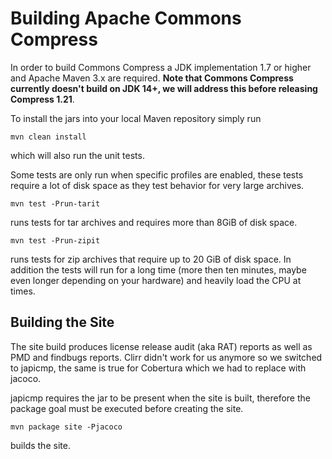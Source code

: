 <!---
 Licensed to the Apache Software Foundation (ASF) under one or more
 contributor license agreements.  See the NOTICE file distributed with
 this work for additional information regarding copyright ownership.
 The ASF licenses this file to You under the Apache License, Version 2.0
 (the "License"); you may not use this file except in compliance with
 the License.  You may obtain a copy of the License at

      http://www.apache.org/licenses/LICENSE-2.0

 Unless required by applicable law or agreed to in writing, software
 distributed under the License is distributed on an "AS IS" BASIS,
 WITHOUT WARRANTIES OR CONDITIONS OF ANY KIND, either express or implied.
 See the License for the specific language governing permissions and
 limitations under the License.
-->
# Building Apache Commons Compress

In order to build Commons Compress a JDK implementation 1.7 or higher
and Apache Maven 3.x are required. **Note that Commons Compress
currently doesn't build on JDK 14+, we will address this before
releasing Compress 1.21**.

To install the jars into your local Maven repository simply run

    mvn clean install

which will also run the unit tests.

Some tests are only run when specific profiles are enabled, these
tests require a lot of disk space as they test behavior for very large
archives.

    mvn test -Prun-tarit

runs tests for tar archives and requires more than 8GiB of disk space.

    mvn test -Prun-zipit

runs tests for zip archives that require up to 20 GiB of disk
space. In addition the tests will run for a long time (more then ten
minutes, maybe even longer depending on your hardware) and heavily
load the CPU at times.

## Building the Site

The site build produces license release audit (aka RAT) reports as
well as PMD and findbugs reports. Clirr didn't work for us anymore so
we switched to japicmp, the same is true for Cobertura which we had to
replace with jacoco.

japicmp requires the jar to be present when the site is built,
therefore the package goal must be executed before creating the site.

    mvn package site -Pjacoco

builds the site.
